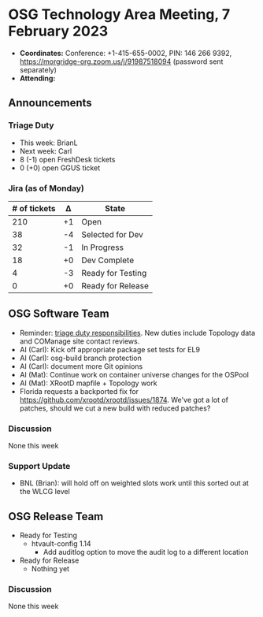 # OSG Technology Area Meeting, 7 February 2023

-   **Coordinates:** Conference: +1-415-655-0002, PIN: 146 266 9392,
    <https://morgridge-org.zoom.us/j/91987518094> (password sent separately)
-   **Attending:** 

## Announcements

### Triage Duty

-   This week: BrianL
-   Next week: Carl
-   8 (-1) open FreshDesk tickets
-   0 (+0) open GGUS ticket

### Jira (as of Monday)

| # of tickets | &Delta; | State             |
|--------------|---------|-------------------|
| 210          | +1      | Open              |
| 38           | -4      | Selected for Dev  |
| 32           | -1      | In Progress       |
| 18           | +0      | Dev Complete      |
| 4            | -3      | Ready for Testing |
| 0            | +0      | Ready for Release |

## OSG Software Team

-   Reminder: [triage duty responsibilities](../../policy/software-support.md#triage-duty).
    New duties include Topology data and COManage site contact reviews.
-   AI (Carl): Kick off appropriate package set tests for EL9
-   AI (Carl): osg-build branch protection
-   AI (Carl): document more Git opinions
-   AI (Mat): Continue work on container universe changes for the OSPool
-   AI (Mat): XRootD mapfile + Topology  work
-   Florida requests a backported fix for <https://github.com/xrootd/xrootd/issues/1874>.
    We've got a lot of patches, should we cut a new build with reduced patches?

### Discussion

None this week

### Support Update

-   BNL (Brian): will hold off on weighted slots work until this sorted out at the WLCG level

## OSG Release Team

-   Ready for Testing
    -   htvault-config 1.14
        -   Add auditlog option to move the audit log to a different location
-   Ready for Release
    -   Nothing yet

### Discussion

None this week

